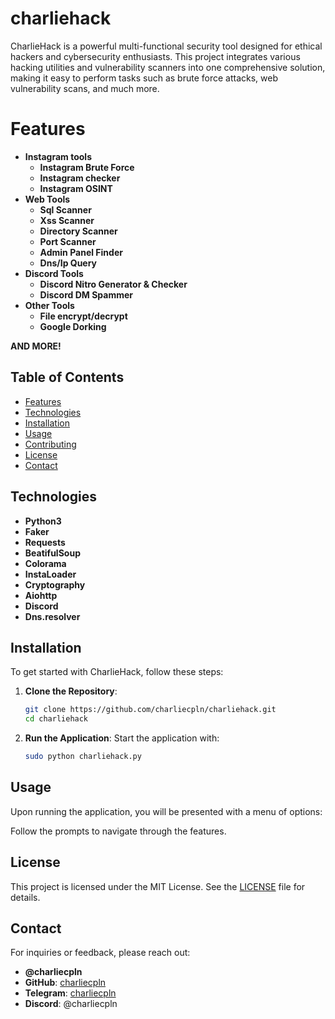 # charliehack
CharlieHack is a powerful multi-functional security tool designed for ethical hackers and cybersecurity enthusiasts. This project integrates various hacking utilities and vulnerability scanners into one comprehensive solution, making it easy to perform tasks such as brute force attacks, web vulnerability scans, and much more.

# Features
- **Instagram tools**  
  - **Instagram Brute Force**  
  - **Instagram checker**  
  - **Instagram OSINT**  
- **Web Tools**  
  - **Sql Scanner**  
  - **Xss Scanner**  
  - **Directory Scanner**  
  - **Port Scanner**  
  - **Admin Panel Finder**  
  - **Dns/Ip Query**  
- **Discord Tools**  
  - **Discord Nitro Generator & Checker**  
  - **Discord DM Spammer**  
- **Other Tools**  
  - **File encrypt/decrypt**  
  - **Google Dorking**
 
**AND MORE!**  

## Table of Contents

- [Features](#features)
- [Technologies](#technologies)
- [Installation](#installation)
- [Usage](#usage)
- [Contributing](#contributing)
- [License](#license)
- [Contact](#contact)

## Technologies

- **Python3**  
- **Faker**  
- **Requests**  
- **BeatifulSoup**  
- **Colorama**  
- **InstaLoader**  
- **Cryptography**  
- **Aiohttp**  
- **Discord**  
- **Dns.resolver**  

## Installation

To get started with CharlieHack, follow these steps:  

1. **Clone the Repository**:
   ```bash
   git clone https://github.com/charliecpln/charliehack.git
   cd charliehack
   ```

2. **Run the Application**:
   Start the application with:
   ```bash
   sudo python charliehack.py
   ```

## Usage

Upon running the application, you will be presented with a menu of options:  

Follow the prompts to navigate through the features.  

## License

This project is licensed under the MIT License. See the [LICENSE](LICENSE) file for details.  

## Contact

For inquiries or feedback, please reach out:  

- **@charliecpln**  
- **GitHub**: [charliecpln](https://github.com/charliecpln)  
- **Telegram**: [charliecpln](https://t.me/charliecpln)  
- **Discord**: @charliecpln  
